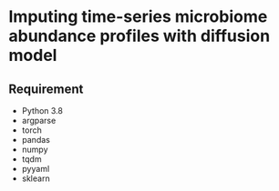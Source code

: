 # Imputing time-series microbiome abundance profiles with diffusion model

## Requirement

+ Python 3.8
+ argparse
+ torch
+ pandas
+ numpy
+ tqdm
+ pyyaml
+ sklearn


